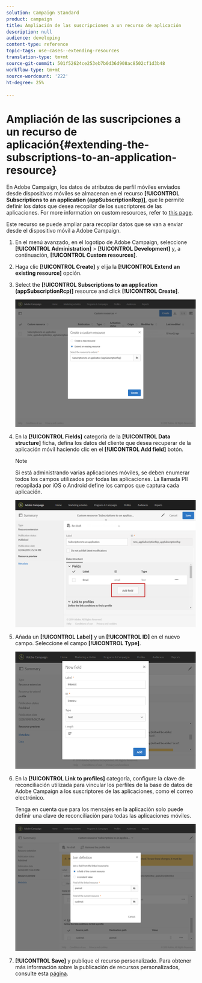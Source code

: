 ```yaml
---
solution: Campaign Standard
product: campaign
title: Ampliación de las suscripciones a un recurso de aplicación
description: null
audience: developing
content-type: reference
topic-tags: use-cases--extending-resources
translation-type: tm+mt
source-git-commit: 501f52624ce253eb7b0d36d908ac8502cf1d3b48
workflow-type: tm+mt
source-wordcount: '222'
ht-degree: 25%

---
```



# Ampliación de las suscripciones a un recurso de aplicación{#extending-the-subscriptions-to-an-application-resource}

En Adobe Campaign, los datos de atributos de perfil móviles enviados desde dispositivos móviles se almacenan en el recurso **[!UICONTROL Subscriptions to an application (appSubscriptionRcp)]**, que le permite definir los datos que desea recopilar de los suscriptores de las aplicaciones. For more information on custom resources, refer to [this page](../../developing/using/key-steps-to-add-a-resource.md).

Este recurso se puede ampliar para recopilar datos que se van a enviar desde el dispositivo móvil a Adobe Campaign.

1. En el menú avanzado, en el logotipo de Adobe Campaign, seleccione **[!UICONTROL Administration]** > **[!UICONTROL Development]** y, a continuación, **[!UICONTROL Custom resources]**.
1. Haga clic **[!UICONTROL Create]** y elija la **[!UICONTROL Extend an existing resource]** opción.
1. Select the **[!UICONTROL Subscriptions to an application (appSubscriptionRcp)]** resource and click **[!UICONTROL Create]**.

   ![](assets/in_app_personal_data_4.png)

1. En la **[!UICONTROL Fields]** categoría de la **[!UICONTROL Data structure]** ficha, defina los datos del cliente que desea recuperar de la aplicación móvil haciendo clic en el **[!UICONTROL Add field]** botón.

   >[!NOTE]
   >
   >Si está administrando varias aplicaciones móviles, se deben enumerar todos los campos utilizados por todas las aplicaciones. La llamada PII recopilada por iOS o Android define los campos que captura cada aplicación.

   ![](assets/in_app_personal_data.png)

1. Añada un **[!UICONTROL Label]** y un **[!UICONTROL ID]** en el nuevo campo. Seleccione el campo **[!UICONTROL Type]**.

   ![](assets/schema_extension_uc9.png)

1. En la **[!UICONTROL Link to profiles]** categoría, configure la clave de reconciliación utilizada para vincular los perfiles de la base de datos de Adobe Campaign a los suscriptores de las aplicaciones, como el correo electrónico.

   Tenga en cuenta que para los mensajes en la aplicación solo puede definir una clave de reconciliación para todas las aplicaciones móviles.

   ![](assets/in_app_personal_data_3.png)

1. **[!UICONTROL Save]** y publique el recurso personalizado. Para obtener más información sobre la publicación de recursos personalizados, consulte esta [página](../../developing/using/updating-the-database-structure.md#publishing-a-custom-resource).


